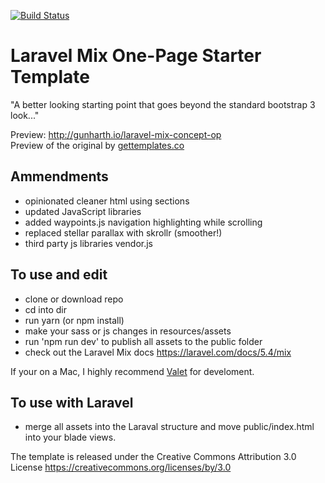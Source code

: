 [![Build Status](https://travis-ci.org/gunharth/laravel-mix-concept.svg?branch=master)](https://travis-ci.org/gunharth/laravel-mix-concept)

# Laravel Mix One-Page Starter Template

"A better looking starting point that goes beyond the standard bootstrap 3 look..."
 
Preview: http://gunharth.io/laravel-mix-concept-op  
Preview of the original by [gettemplates.co](http://gettemplates.co/preview/?item=concept-free-website-template-using-bootstrap-framework-multi-purpose)

## Ammendments
- opinionated cleaner html using sections
- updated JavaScript libraries
- added waypoints.js navigation highlighting while scrolling
- replaced stellar parallax with skrollr (smoother!)
- third party js libraries vendor.js

## To use and edit
- clone or download repo
- cd into dir
- run yarn (or npm install)
- make your sass or js changes in resources/assets
- run 'npm run dev' to publish all assets to the public folder
- check out the Laravel Mix docs https://laravel.com/docs/5.4/mix

If your on a Mac, I highly recommend [Valet](https://laravel.com/docs/5.4/valet) for develoment.

## To use with Laravel
- merge all assets into the Laraval structure and move public/index.html into your blade views.

The template is released under the Creative Commons Attribution 3.0 License https://creativecommons.org/licenses/by/3.0
